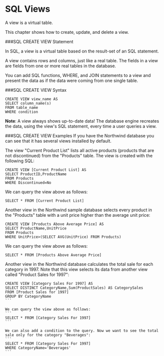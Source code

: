 # SQL Views

A view is a virtual table.

This chapter shows how to create, update, and delete a view.

###SQL CREATE VIEW Statement

In SQL, a view is a virtual table based on the result-set of an SQL statement.

A view contains rows and columns, just like a real table. The fields in a view are fields from one or more real tables in the database.

You can add SQL functions, WHERE, and JOIN statements to a view and present the data as if the data were coming from one single table.

###SQL CREATE VIEW Syntax
```
CREATE VIEW view_name AS
SELECT column_name(s)
FROM table_name
WHERE condition
```

**Note**: A view always shows up-to-date data! The database engine recreates the data, using the view's SQL statement, every time a user queries a view.

###SQL CREATE VIEW Examples
If you have the Northwind database you can see that it has several views installed by default.

The view "Current Product List" lists all active products (products that are not discontinued) from the "Products" table. The view is created with the following SQL:
```
CREATE VIEW [Current Product List] AS
SELECT ProductID,ProductName
FROM Products
WHERE Discontinued=No
```

We can query the view above as follows:
```
SELECT * FROM [Current Product List]
```

Another view in the Northwind sample database selects every product in the "Products" table with a unit price higher than the average unit price:
```
CREATE VIEW [Products Above Average Price] AS
SELECT ProductName,UnitPrice
FROM Products
WHERE UnitPrice>(SELECT AVG(UnitPrice) FROM Products)
```

We can query the view above as follows:
```
SELECT * FROM [Products Above Average Price]
```

Another view in the Northwind database calculates the total sale for each category in 1997. Note that this view selects its data from another view called "Product Sales for 1997":
````
CREATE VIEW [Category Sales For 1997] AS
SELECT DISTINCT CategoryName,Sum(ProductSales) AS CategorySales
FROM [Product Sales for 1997]
GROUP BY CategoryName
```

We can query the view above as follows:
```
SELECT * FROM [Category Sales For 1997]
```

We can also add a condition to the query. Now we want to see the total sale only for the category "Beverages":
```
SELECT * FROM [Category Sales For 1997]
WHERE CategoryName='Beverages'
```

